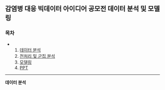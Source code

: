## 감염병 대응 빅데이터 아이디어 공모전 데이터 분석 및 모델링

### 목차

- 1. [데이터 분석](#data_analysis)
  2. [전처리 및 군집 분석](#clustering)
  3. [모델링](#modeling)
  4. [PPT](#ppt)

---

<a id='data_analysis'><b>데이터 분석</b></a>
